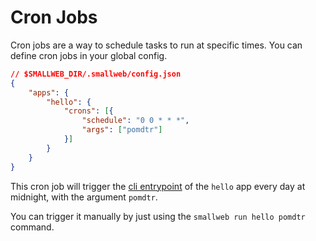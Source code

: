 # Cron Jobs

Cron jobs are a way to schedule tasks to run at specific times.
You can define cron jobs in your global config.

```json
// $SMALLWEB_DIR/.smallweb/config.json
{
    "apps": {
        "hello": {
            "crons": [{
                "schedule": "0 0 * * *",
                "args": ["pomdtr"]
            }]
        }
    }
}
```

This cron job will trigger the [cli entrypoint](./commands.md) of the `hello` app every day at midnight, with the argument `pomdtr`.

You can trigger it manually by just using the `smallweb run hello pomdtr` command.
